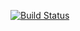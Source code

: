 [![Build Status](https://travis-ci.org/lbraglia/aprean3.svg)](https://travis-ci.org/lbraglia/aprean3)
